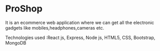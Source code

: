 # ProShop

It is an ecommerce web application where we can get all the electronic gadgets like mobiles,headphones,cameras etc.

Technologies used :React js, Express, Node js, HTML5, CSS, Bootstrap, MongoDB

